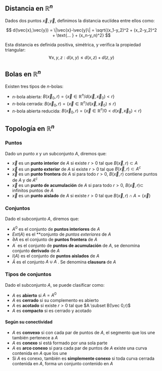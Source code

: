 ## Distancia en $\mathbb{R}^n$

Dados dos puntos $\vec x, \vec y$, definimos la distancia euclídea entre ellos como:

$$
d(\vec{x},\vec{y}) = \|\vec{x}-\vec{y}\| = \sqrt{(x_1-y_2)^2 + (x_2-y_2)^2 + \text{... } + (x_n-y_n)^2}
$$

Esta distancia es definida positiva, simétrica, y verifica la propiedad triangular: $$\forall x,y,z:d(x, y) \leq d(x,z) + d(z, y)$$

## Bolas en $\mathbb{R}^n$

Existen tres tipos de $n$-bolas:

- $n$-bola abierta: $B(\vec x_0, r) = \{\vec x \in \mathbb{R}^n / d(\vec x,\vec x_0) < r\}$
- $n$-bola cerrada: $B(\vec x_0, r) = \{\vec x \in \mathbb{R}^n / d(\vec x,\vec x_0) \leq r\}$
- $n$-bola abierta reducida: $B(\vec x_0, r) = \{\vec x \in \mathbb{R}^n /0 < d(\vec x,\vec x_0) < r\}$

## Topología en $\mathbb{R}^n$

### Puntos

Dado un punto $x$ y un subconjunto $A$, diremos que:

- $\vec x$ es un **punto interior** de $A$ si existe $r > 0$ tal que $B(\vec x, r) \subset A$
- $\vec x$ es un **punto exterior** de $A$ si existe $r > 0$ tal que $B(\vec x, r) \subset A^c$
- $\vec x$ es un **punto frontera** de $A$ si para todo $r > 0$, $B(\vec x, r)$ contiene puntos de $A$ y de $A^c$
- $\vec x$ es un **punto de acumulación** de $A$ si para todo $r > 0$, $B(\vec x, r) \subset$ infinitos puntos de $A$
- $\vec x$ es un **punto aislado** de $A$ si existe $r > 0$ tal que $B(\vec x, r) \cap A = \{\vec x\}$

### Conjuntos

Dado el subconjunto $A$, diremos que:

- $A^0$ es el conjunto de **puntos interiores** de $A$
- $Ext(A)$ es el **conjunto de *puntos exteriores* de $A$
- $\partial A$ es el conjunto de **puntos frontera** de $A$
- $A^´$ es el conjunto de **puntos de acumulación** de $A$, se denomina conjunto **derivado** de $A$
- $I(A)$ es el conjunto de **puntos aislados** de $A$
- $\bar A$ es el conjunto $A \cup A^´$. Se denomina **clausura** de $A$

### Tipos de conjuntos

Dado el subconjunto $A$, se puede clasificar como:

- $A$ es **abierto** si $A = A^0$
- $A$ es **cerrado** si su complemento es abierto
- $A$ es **acotado** si existe $r > 0$ tal que $A \subset B(\vec 0,r)$
- $A$ es **compacto** si es cerrado y acotado

#### Según su conectividad

- $A$ es **convexo** si con cada par de puntos de $A$, el segmento que los une también pertenece a $A$
- $A$ es **conexo** si está formado por una sola parte
- $A$ es **arco conexo** si para cada par de puntos de $A$ existe una curva contenida en $A$ que los une
- Si $A$ es conexo, también es **simplemente conexo** si toda curva cerrada contenida en $A$, forma un conjunto contenido en $A$
